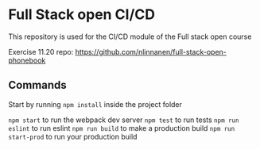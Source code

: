 # Full Stack open CI/CD

This repository is used for the CI/CD module of the Full stack open course

Exercise 11.20 repo: https://github.com/nlinnanen/full-stack-open-phonebook


## Commands

Start by running `npm install` inside the project folder

`npm start` to run the webpack dev server
`npm test` to run tests
`npm run eslint` to run eslint
`npm run build` to make a production build
`npm run start-prod` to run your production build
